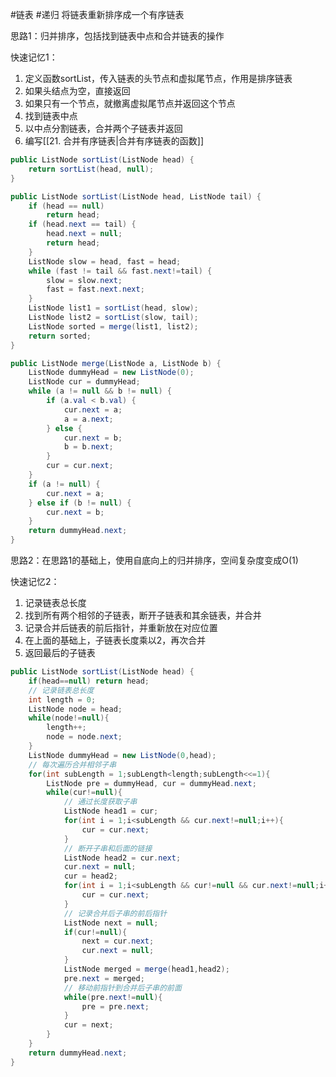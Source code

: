 #链表 #递归
将链表重新排序成一个有序链表

思路1：归并排序，包括找到链表中点和合并链表的操作

快速记忆1：
1. 定义函数sortList，传入链表的头节点和虚拟尾节点，作用是排序链表
2. 如果头结点为空，直接返回
3. 如果只有一个节点，就撤离虚拟尾节点并返回这个节点
4. 找到链表中点
5. 以中点分割链表，合并两个子链表并返回
6. 编写[[21. 合并有序链表|合并有序链表的函数]]

```java
public ListNode sortList(ListNode head) {
	return sortList(head, null);
}

public ListNode sortList(ListNode head, ListNode tail) {
	if (head == null)
		return head;
	if (head.next == tail) {
		head.next = null;
		return head;
	}
	ListNode slow = head, fast = head;
	while (fast != tail && fast.next!=tail) {
		slow = slow.next;
		fast = fast.next.next;
	}
	ListNode list1 = sortList(head, slow);
	ListNode list2 = sortList(slow, tail);
	ListNode sorted = merge(list1, list2);
	return sorted;
}

public ListNode merge(ListNode a, ListNode b) {
	ListNode dummyHead = new ListNode(0);
	ListNode cur = dummyHead;
	while (a != null && b != null) {
		if (a.val < b.val) {
			cur.next = a;
			a = a.next;
		} else {
			cur.next = b;
			b = b.next;
		}
		cur = cur.next;
	}
	if (a != null) {
		cur.next = a;
	} else if (b != null) {
		cur.next = b;
	}
	return dummyHead.next;
}
```

思路2：在思路1的基础上，使用自底向上的归并排序，空间复杂度变成O(1)

快速记忆2：
1. 记录链表总长度
2. 找到所有两个相邻的子链表，断开子链表和其余链表，并合并
3. 记录合并后链表的前后指针，并重新放在对应位置
4. 在上面的基础上，子链表长度乘以2，再次合并
5. 返回最后的子链表

```java
public ListNode sortList(ListNode head) {
	if(head==null) return head;
	// 记录链表总长度
	int length = 0;
	ListNode node = head;
	while(node!=null){
		length++;
		node = node.next;
	}
	ListNode dummyHead = new ListNode(0,head);
	// 每次遍历合并相邻子串
	for(int subLength = 1;subLength<length;subLength<<=1){
		ListNode pre = dummyHead, cur = dummyHead.next;
		while(cur!=null){
			// 通过长度获取子串
			ListNode head1 = cur;
			for(int i = 1;i<subLength && cur.next!=null;i++){
				cur = cur.next;
			}
			// 断开子串和后面的链接
			ListNode head2 = cur.next;
			cur.next = null;
			cur = head2;
			for(int i = 1;i<subLength && cur!=null && cur.next!=null;i++){
				cur = cur.next;
			}
			// 记录合并后子串的前后指针
			ListNode next = null;
			if(cur!=null){
				next = cur.next;
				cur.next = null;
			}
			ListNode merged = merge(head1,head2);
			pre.next = merged;
			// 移动前指针到合并后子串的前面
			while(pre.next!=null){
				pre = pre.next;
			}
			cur = next;
		}
	}
	return dummyHead.next;
}
```
